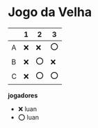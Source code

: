 # Jogo da Velha

|   | 1 | 2 | 3 |
|---|---|---|---|
| A | ❌| ❌ | ⭕ |
| B | ❌| ⭕ | ❌  |
| C | ❌| ⭕| ⭕ |

**jogadores**

- ❌ luan 
- ⭕ luan